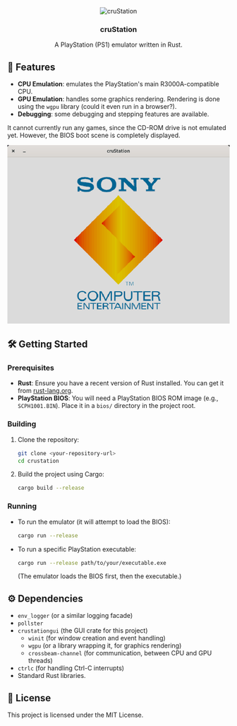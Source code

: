 <div align="center">
  <img src="https://francescobbo.github.io/cruStation/logo-gh.svg" alt="cruStation" width="200" height="200">

  <h3 align="center">cruStation</h3>

  <p align="center">
    A PlayStation (PS1) emulator written in Rust.
  </p>
</div>

## 🌟 Features

* **CPU Emulation**: emulates the PlayStation's main R3000A-compatible CPU.
* **GPU Emulation**: handles some graphics rendering. Rendering is done using the `wgpu` library (could it even run in a browser?).
* **Debugging**: some debugging and stepping features are available.

It cannot currently run any games, since the CD-ROM drive is not emulated yet. However, the BIOS boot scene is completely displayed.

![cruStation](/boot.png)

## 🛠️ Getting Started

### Prerequisites

* **Rust**: Ensure you have a recent version of Rust installed. You can get it from [rust-lang.org](https://www.rust-lang.org/).
* **PlayStation BIOS**: You will need a PlayStation BIOS ROM image (e.g., `SCPH1001.BIN`). Place it in a `bios/` directory in the project root.

### Building

1.  Clone the repository:
    ```bash
    git clone <your-repository-url>
    cd crustation
    ```
2.  Build the project using Cargo:
    ```bash
    cargo build --release
    ```

### Running

* To run the emulator (it will attempt to load the BIOS):
    ```bash
    cargo run --release
    ```
* To run a specific PlayStation executable:
    ```bash
    cargo run --release path/to/your/executable.exe
    ```
    (The emulator loads the BIOS first, then the executable.)

## ⚙️ Dependencies

* `env_logger` (or a similar logging facade)
* `pollster`
* `crustationgui` (the GUI crate for this project)
    * `winit` (for window creation and event handling)
    * `wgpu` (or a library wrapping it, for graphics rendering)
    * `crossbeam-channel` (for communication, between CPU and GPU threads)
* `ctrlc` (for handling Ctrl-C interrupts)
* Standard Rust libraries.

## 📜 License

This project is licensed under the MIT License.